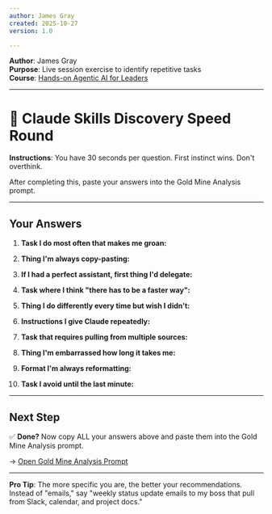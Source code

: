 ```yaml
---
author: James Gray
created: 2025-10-27
version: 1.0

---
```

**Author**: James Gray  
**Purpose**: Live session exercise to identify repetitive tasks  
**Course**: [Hands-on Agentic AI for Leaders](https://handsonai.info)

---

# 🏃 Claude Skills Discovery Speed Round

**Instructions**: You have 30 seconds per question. First instinct wins. Don't overthink.

After completing this, paste your answers into the Gold Mine Analysis prompt.

---

## Your Answers

1. **Task I do most often that makes me groan:**


2. **Thing I'm always copy-pasting:**


3. **If I had a perfect assistant, first thing I'd delegate:**


4. **Task where I think "there has to be a faster way":**


5. **Thing I do differently every time but wish I didn't:**


6. **Instructions I give Claude repeatedly:**


7. **Task that requires pulling from multiple sources:**


8. **Thing I'm embarrassed how long it takes me:**


9. **Format I'm always reformatting:**


10. **Task I avoid until the last minute:**


---

## Next Step

✅ **Done?** Now copy ALL your answers above and paste them into the Gold Mine Analysis prompt.

→ [Open Gold Mine Analysis Prompt](skills-goldmine-analysis-prompt.md)

---

**Pro Tip**: The more specific you are, the better your recommendations. Instead of "emails," say "weekly status update emails to my boss that pull from Slack, calendar, and project docs."
